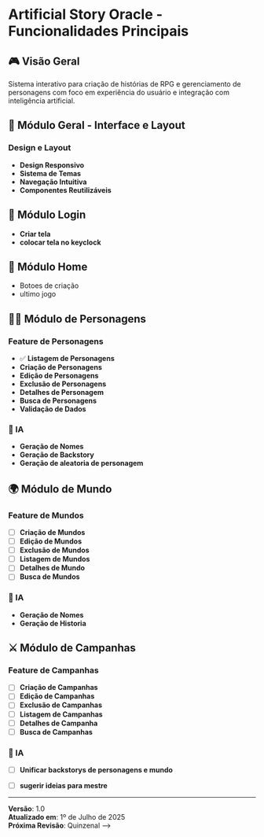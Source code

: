 # Artificial Story Oracle - Funcionalidades Principais

## 🎮 Visão Geral
Sistema interativo para criação de histórias de RPG e gerenciamento de personagens com foco em experiência do usuário e integração com inteligência artificial.

 ## 🎨 Módulo Geral - Interface e Layout

### Design e Layout
-  **Design Responsivo**
-  **Sistema de Temas**
-  **Navegação Intuitiva**
-  **Componentes Reutilizáveis**

<!-- ### Arquitetura e Estrutura -->

## 🏰 Módulo Login
- **Criar tela**
- **colocar tela no keyclock**


## 🏰 Módulo Home
-  Botoes de criação
-  ultimo jogo
 

## 🧙‍♂️ Módulo de Personagens

### Feature de Personagens
- ✅ **Listagem de Personagens**
- **Criação de Personagens**
- **Edição de Personagens**
- **Exclusão de Personagens**
- **Detalhes de Personagem**
- **Busca de Personagens**
- **Validação de Dados**

### 🤖 IA
- **Geração de Nomes**
- **Geração de Backstory**
- **Geração de aleatoria de personagem**

## 🌍 Módulo de Mundo

### Feature de Mundos
- [ ] **Criação de Mundos**
- [ ] **Edição de Mundos**
- [ ] **Exclusão de Mundos**
- [ ] **Listagem de Mundos**
- [ ] **Detalhes de Mundo**
- [ ] **Busca de Mundos**

### 🤖 IA
- **Geração de Nomes**
- **Geração de Historia**


## ⚔️ Módulo de Campanhas

### Feature de Campanhas
- [ ] **Criação de Campanhas**
- [ ] **Edição de Campanhas**
- [ ] **Exclusão de Campanhas**
- [ ] **Listagem de Campanhas**
- [ ] **Detalhes de Campanha**
- [ ] **Busca de Campanhas**

### 🤖 IA
- [ ] **Unificar backstorys de personagens e mundo**
- [ ] **sugerir ideias para mestre**



---

**Versão**: 1.0  
**Atualizado em**: 1º de Julho de 2025  
**Próxima Revisão**: Quinzenal -->
